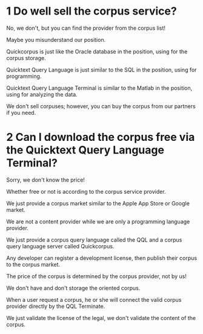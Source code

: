 # 1 Do well sell the corpus service?

No, we don't, but you can find the provider from the corpus list!

Maybe you misunderstand our position. 

Quickcorpus is just like the Oracle database in the position, using for the corpus storage.

Quicktext Query Language is just similar to the SQL in the position, using for programming.

Quicktext Query Language Terminal is similar to the Matlab in the position, using for analyzing the data. 

We don't sell corpuses; however, you can buy the corpus from our partners if you need.

# 2 Can I download the corpus free via the Quicktext Query Language Terminal?

Sorry, we don't know the price!

Whether free or not is according to the corpus service provider.

We just provide a corpus market similar to the Apple App Store or Google market.

We are not a content provider while we are only a programming language provider.

We just provide a corpus query language called the QQL and a  corpus query language server called Quickcorpus.

Any developer can register a development license, then publish their corpus to the corpus market.

The price of the corpus is determined by the corpus provider, not by us!

We don't have and don't storage the oriented corpus.

When a user request a corpus, he or she will connect the valid corpus provider directly by the QQL Terminate.

We just validate the license of the legal, we don't validate the content of the corpus.

